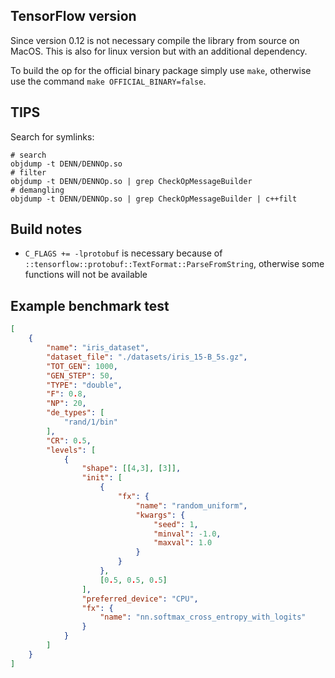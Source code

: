 ## TensorFlow version

Since version 0.12 is not necessary compile the library from source on MacOS. This is also for linux version but with an additional dependency.

To build the op for the official binary package simply use `make`, otherwise use the command `make OFFICIAL_BINARY=false`.

## TIPS

Search for symlinks:

```
# search
objdump -t DENN/DENNOp.so
# filter
objdump -t DENN/DENNOp.so | grep CheckOpMessageBuilder
# demangling
objdump -t DENN/DENNOp.so | grep CheckOpMessageBuilder | c++filt
```

## Build notes

* `C_FLAGS += -lprotobuf` is necessary because of `::tensorflow::protobuf::TextFormat::ParseFromString`, otherwise some functions will not be available

## Example benchmark test

```json
[
    {
        "name": "iris_dataset",
        "dataset_file": "./datasets/iris_15-B_5s.gz",
        "TOT_GEN": 1000,
        "GEN_STEP": 50,
        "TYPE": "double",
        "F": 0.8,
        "NP": 20,
        "de_types": [
            "rand/1/bin"
        ],
        "CR": 0.5,
        "levels": [
            {
                "shape": [[4,3], [3]],
                "init": [
                    {
                        "fx": {
                            "name": "random_uniform",
                            "kwargs": {
                                "seed": 1,
                                "minval": -1.0, 
                                "maxval": 1.0
                            }
                        }
                    },
                    [0.5, 0.5, 0.5]
                ],
                "preferred_device": "CPU",
                "fx": {
                    "name": "nn.softmax_cross_entropy_with_logits"
                }
            }
        ]
    }
]
```
